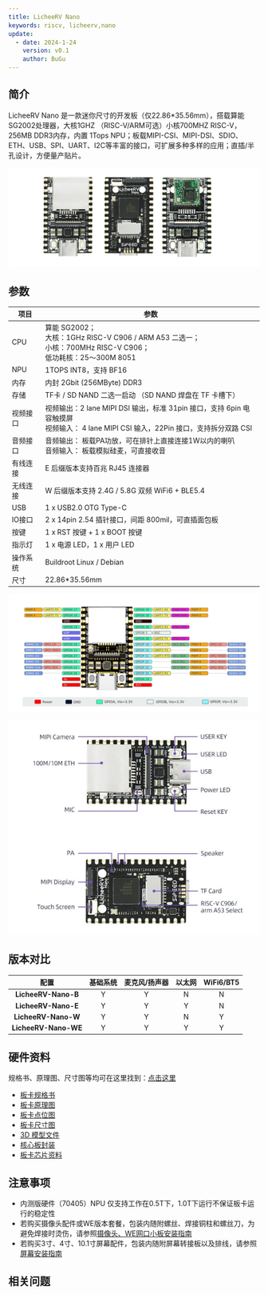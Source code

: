 ```yaml
---
title: LicheeRV Nano
keywords: riscv, licheerv,nano
update:
  - date: 2024-1-24
    version: v0.1
    author: BuGu
---
```


## 简介
LicheeRV Nano 是一款迷你尺寸的开发板（仅22.86*35.56mm），搭载算能SG2002处理器，大核1GHZ （RISC-V/ARM可选）小核700MHZ RISC-V，256MB DDR3内存，内置 1Tops NPU；板载MIPI-CSI、MIPI-DSI、SDIO、ETH、USB、SPI、UART、I2C等丰富的接口，可扩展多种多样的应用；直插/半孔设计，方便量产贴片。

![](./../assets/RV_Nano/intro/RV_Nano_1.jpg)

## 参数

| 项目 | 参数 |
| --- | --- |
| CPU | 算能 SG2002； <br>大核：1GHz RISC-V C906 / ARM A53 二选一； <br>小核：700MHz RISC-V C906；<br>低功耗核：25～300M 8051 |
| NPU | 1TOPS INT8，支持 BF16 |
| 内存 | 内封 2Gbit (256MByte) DDR3 |
| 存储 | TF卡 / SD NAND 二选一启动 （SD NAND 焊盘在 TF 卡槽下）|
| 视频接口 | 视频输出：2 lane MIPI DSI 输出，标准 31pin 接口，支持 6pin 电容触摸屏 <br>视频输入： 4 lane MIPI CSI 输入，22Pin 接口，支持拆分双路 CSI |
| 音频接口 | 音频输出： 板载PA功放，可在排针上直接连接1W以内的喇叭 <br>音频输入： 板载模拟硅麦，可直接收音 |
| 有线连接 | E 后缀版本支持百兆 RJ45 连接器 |
| 无线连接 | W 后缀版本支持 2.4G / 5.8G 双频 WiFi6 + BLE5.4 |
| USB | 1 x USB2.0 OTG Type-C |
| IO接口 | 2 x 14pin 2.54 插针接口，间距 800mil，可直插面包板 |
| 按键 | 1 x RST 按键 + 1 x BOOT 按键 |
| 指示灯 | 1 x 电源 LED，1 x 用户 LED                                   |
|操作系统 | Buildroot Linux / Debian |
| 尺寸 | 22.86*35.56mm |

![](./../assets/RV_Nano/intro/RV_Nano_3.jpg)

![](./../assets/RV_Nano/intro/RV_Nano_4.jpg)

## 版本对比

| **配置** | **基础系统** | **麦克风/扬声器** | **以太网** | **WiFi6/BT5** |
| :---: | :---: | :---: | :---: | :---: |
| **LicheeRV-Nano-B** | Y | Y | N | N |
| **LicheeRV-Nano-E** | Y | Y | Y | N |
| **LicheeRV-Nano-W** | Y | Y | N | Y |
| **LicheeRV-Nano-WE** | Y | Y | Y | Y |



## 硬件资料

规格书、原理图、尺寸图等均可在这里找到：[点击这里](http://cn.dl.sipeed.com/shareURL/LICHEE/LicheeRV_Nano)

+ [板卡规格书](http://cn.dl.sipeed.com/shareURL/LICHEE/LicheeRV_Nano/01_Specification)
+ [板卡原理图](http://cn.dl.sipeed.com/shareURL/LICHEE/LicheeRV_Nano/02_Schematic)
+ [板卡点位图](http://cn.dl.sipeed.com/shareURL/LICHEE/LicheeRV_Nano/03_Designator_drawing)
+ [板卡尺寸图](http://cn.dl.sipeed.com/shareURL/LICHEE/LicheeRV_Nano/04_Mechanical_drawing)
+ [3D 模型文件](http://cn.dl.sipeed.com/shareURL/LICHEE/LicheeRV_Nano/06_3D_file)
+ [核心板封装](http://cn.dl.sipeed.com/shareURL/LICHEE/LicheeRV_Nano/05_PCB_Lib)
+ [板卡芯片资料](http://cn.dl.sipeed.com/shareURL/LICHEE/LicheeRV_Nano/07_Datasheet)

## 注意事项

+ 内测版硬件（70405）NPU 仅支持工作在0.5T下，1.0T下运行不保证板卡运行的稳定性
+ 若购买摄像头配件或WE版本套餐，包装内随附螺丝、焊接铜柱和螺丝刀，为避免焊接时烫伤，请参照[摄像头、WE网口小板安装指南](https://wiki.sipeed.com/hardware/zh/lichee/RV_Nano/unbox.html)
+ 若购买3寸、4寸、10.1寸屏幕配件，包装内随附屏幕转接板以及排线，请参照[屏幕安装指南](https://wiki.sipeed.com/hardware/zh/lichee/RV_Nano/unbox.html)

## 相关问题



